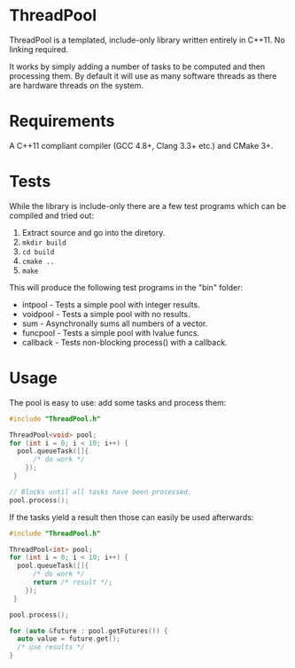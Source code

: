 ThreadPool
==========

ThreadPool is a templated, include-only library written entirely in C++11. No linking required.

It works by simply adding a number of tasks to be computed and then processing them. By default it will use as many software threads as there are hardware threads on the system.

Requirements
============

A C++11 compliant compiler (GCC 4.8+, Clang 3.3+ etc.) and CMake 3+.

Tests
=====

While the library is include-only there are a few test programs which can be compiled and tried out:

1. Extract source and go into the diretory.
2. `mkdir build`
3. `cd build`
4. `cmake ..`
5. `make`

This will produce the following test programs in the "bin" folder:
* intpool - Tests a simple pool with integer results.
* voidpool - Tests a simple pool with no results.
* sum - Asynchronally sums all numbers of a vector.
* funcpool - Tests a simple pool with lvalue funcs.
* callback - Tests non-blocking process() with a callback.

Usage
=====
The pool is easy to use: add some tasks and process them:

```cpp
#include "ThreadPool.h"

ThreadPool<void> pool;
for (int i = 0; i < 10; i++) {
  pool.queueTask([]{
      /* do work */
    });
 }

// Blocks until all tasks have been processed.
pool.process();
```

If the tasks yield a result then those can easily be used afterwards:
```cpp
#include "ThreadPool.h"

ThreadPool<int> pool;
for (int i = 0; i < 10; i++) {
  pool.queueTask([]{
      /* do work */
      return /* result */;
    });
 }

pool.process();

for (auto &future : pool.getFutures()) {
  auto value = future.get();
  /* use results */
}
```
